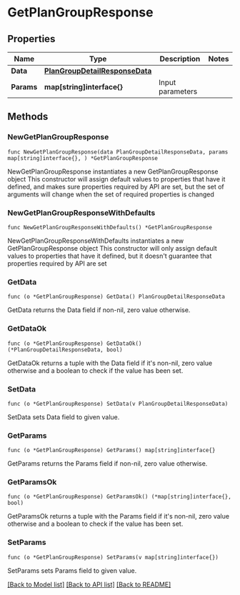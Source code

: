 # GetPlanGroupResponse

## Properties

Name | Type | Description | Notes
------------ | ------------- | ------------- | -------------
**Data** | [**PlanGroupDetailResponseData**](PlanGroupDetailResponseData.md) |  | 
**Params** | **map[string]interface{}** | Input parameters | 

## Methods

### NewGetPlanGroupResponse

`func NewGetPlanGroupResponse(data PlanGroupDetailResponseData, params map[string]interface{}, ) *GetPlanGroupResponse`

NewGetPlanGroupResponse instantiates a new GetPlanGroupResponse object
This constructor will assign default values to properties that have it defined,
and makes sure properties required by API are set, but the set of arguments
will change when the set of required properties is changed

### NewGetPlanGroupResponseWithDefaults

`func NewGetPlanGroupResponseWithDefaults() *GetPlanGroupResponse`

NewGetPlanGroupResponseWithDefaults instantiates a new GetPlanGroupResponse object
This constructor will only assign default values to properties that have it defined,
but it doesn't guarantee that properties required by API are set

### GetData

`func (o *GetPlanGroupResponse) GetData() PlanGroupDetailResponseData`

GetData returns the Data field if non-nil, zero value otherwise.

### GetDataOk

`func (o *GetPlanGroupResponse) GetDataOk() (*PlanGroupDetailResponseData, bool)`

GetDataOk returns a tuple with the Data field if it's non-nil, zero value otherwise
and a boolean to check if the value has been set.

### SetData

`func (o *GetPlanGroupResponse) SetData(v PlanGroupDetailResponseData)`

SetData sets Data field to given value.


### GetParams

`func (o *GetPlanGroupResponse) GetParams() map[string]interface{}`

GetParams returns the Params field if non-nil, zero value otherwise.

### GetParamsOk

`func (o *GetPlanGroupResponse) GetParamsOk() (*map[string]interface{}, bool)`

GetParamsOk returns a tuple with the Params field if it's non-nil, zero value otherwise
and a boolean to check if the value has been set.

### SetParams

`func (o *GetPlanGroupResponse) SetParams(v map[string]interface{})`

SetParams sets Params field to given value.



[[Back to Model list]](../README.md#documentation-for-models) [[Back to API list]](../README.md#documentation-for-api-endpoints) [[Back to README]](../README.md)


